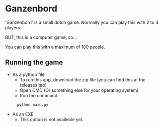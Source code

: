 # Ganzenbord

'Ganzenbord' is a small dutch game. Normally you can play this with 2 to 4 players.

BUT, this is a computer game, so...

You can play this with a maximum of 100 people.

## Running the game
- As a python file
  - To run this app, download the zip file (you can find this at the releases tab) 
  - Open CMD (Or something else for your operating system)
  - Run the command
  ```bash
    python main.py
  ```
- As an EXE
    - This option is not availeble yet.
